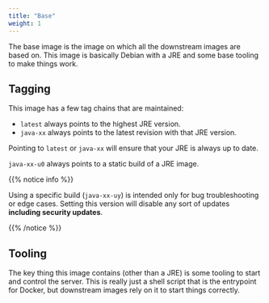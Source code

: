 ```yaml
---
title: "Base"
weight: 1
---
```


The base image is the image on which all the downstream images are based on.
This image is basically Debian with a JRE and some base tooling to make things
work.

## Tagging

This image has a few tag chains that are maintained:

* `latest` always points to the highest JRE version.
* `java-xx` always points to the latest revision with that JRE version.

Pointing to `latest` or `java-xx` will ensure that your JRE is always up to
date.

`java-xx-u0` always points to a static build of a JRE image.

{{% notice info %}}

Using a specific build (`java-xx-uy`) is intended only for bug troubleshooting
or edge cases.  Setting this version will disable any sort of updates
**including security updates**.

{{% /notice %}}

## Tooling

The key thing this image contains (other than a JRE) is some tooling to start
and control the server.  This is really just a shell script that is the
entrypoint for Docker, but downstream images rely on it to start things correctly.
